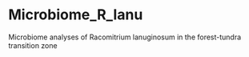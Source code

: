 # Microbiome_R_lanu
Microbiome analyses of Racomitrium lanuginosum in the forest-tundra transition zone
